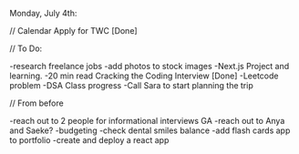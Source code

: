 Monday, July 4th:

// Calendar
Apply for TWC [Done]

// To Do:

-research freelance jobs
-add photos to stock images
-Next.js Project and learning.
-20 min read Cracking the Coding Interview [Done]
-Leetcode problem
-DSA Class progress
-Call Sara to start planning the trip

// From before

-reach out to 2 people for informational interviews GA
-reach out to Anya and Saeke?
-budgeting
-check dental smiles balance
-add flash cards app to portfolio
-create and deploy a react app

